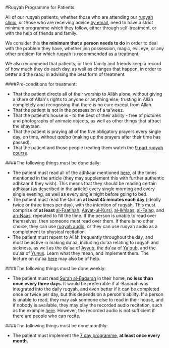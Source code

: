 [title: Ruqyah Programme for Patients - muhammadtim.com]:/
[menu: Ruqyah Programme]:/
[menu-locgroup: ruqyah]:/
[order: 6]:/

#Ruqyah Programme for Patients

All of our ruqyah patients, whether those who are attending our [ruqyah clinic](/ruqyah), or those who are receiving advice [by email](/contact), need to have a strict minimum programme which they follow, either through self-treatment, or with the help of friends and family.

We consider this **the minimum that a person needs to do** in order to deal with the problem they have, whether jinn possession, magic, evil eye, or any other problem for which ruqyah is recommended as a treatment.

We also recommend that patients, or their family and friends keep a record of how much they do each day, as well as changes that happen, in order to better aid the raaqi in advising the best form of treatment.

####Pre-conditions for treatment:

* That the patient directs all of their worship to Allāh alone, without giving a share of Allah's rights to anyone or anything else; trusting in Allāh completely and recognising that there is no cure except from Allāh.
* That the patient is not in the possession of a ta'weez.
* That the patient's house is - to the best of their ability - free of pictures and photographs of animate objects, as well as other things that attract the shaytaan.
* That the patient is praying all of the five obligatory prayers every single day, on time, without *qadaa* (making up the prayers after their time has passed).
* That the patient and those people treating them watch the [9 part ruqyah course](/video). 

####The following things must be done daily:

* The patient must read all of the adhkaar mentioned [here](/protectys), at the times mentioned in the article (they may supplement this with further authentic adhkaar if they wish). This means that they should be reading certain adhkaar (as described in the article) every single morning and every single evening, as well as every single night before going to bed.
* The patient must read the Qur'an **at least 45 minutes each day** (ideally twice or three times per day), with the intention of ruqyah. This must comprise of **at least** [al-Faatihah](http://quran.com/1), [Aayat-ul-Kursi](http://quran.com/2/255), [al-Ikhlaas](http://quran.com/112), [al-Falaq](http://quran.com/113), and [an-Naas](http://quran.com/114), repeated to fill the time. If the person is unable to read over themselves, then someone must read over them. If there is no other choice, they can use [ruqyah audio](/audio), or they can use ruqyah audio as a completment to physical recitation.
* The patient must repent to Allāh frequently throughout the day, and must be active in making du'aa, including du'aa relating to ruqyah and sickness, as well as the du'aa of [Ayyub](http://duas.com/dua/471/dua-from-the-quran-12), the du'aa of [Ya'qub](http://quran.com/12/86), and the du'aa of [Yunus](http://duas.com/dua/472/dua-from-the-quran-13). Learn what they mean, and implement them. The lecture on du'aa [here](/video) may also be of help.

####The following things must be done weekly:

* The patient must read [Surah al-Baqarah](http://quran.com/2) in their home, **no less than once every three days**. It would be preferrable if al-Baqarah was integrated into the daily ruqyah, and even better if it can be completed once or twice per day, but this depends on a person's ability. If a person is unable to read, they may ask someone else to read in their house, and if nobody is available, they may play the recorded audio recitation, such as the example [here](http://www.youtube.com/watch?v=ve3I2jiBUTk). However, the recorded audio is not sufficient if there are people who can recite.

####The following things must be done monthly:

* The patient must implement the [7 day programme](/7dayrd), **at least once every month.**